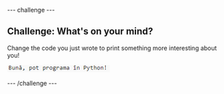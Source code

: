 \--- challenge \---

## Challenge: What's on your mind?

Change the code you just wrote to print something more interesting about you!

![screenshot](images/me-mind.png)

\--- /challenge \---